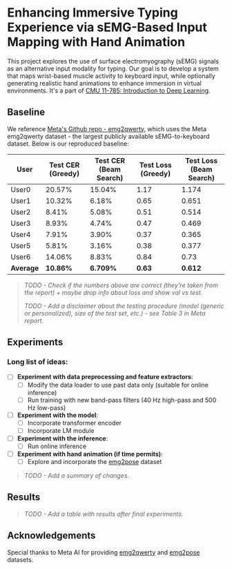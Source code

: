 # Enhancing Immersive Typing Experience via sEMG-Based Input Mapping with Hand Animation

This project explores the use of surface electromyography (sEMG) signals as an alternative input modality for typing. Our goal is to develop a system that maps wrist-based muscle activity to keyboard input, while optionally generating realistic hand animations to enhance immersion in virtual environments. It's a part of [CMU 11-785: Introduction to Deep Learning](https://deeplearning.cs.cmu.edu/S25/index.html).

## Baseline

We reference [Meta's Github repo - emg2qwerty](https://github.com/facebookresearch/emg2qwerty), which uses the Meta emg2qwerty dataset - the largest publicly available sEMG-to-keyboard dataset. Below is our reproduced baseline:

| User       | Test CER (Greedy) | Test CER (Beam Search) | Test Loss (Greedy) | Test Loss (Beam Search) |
|------------|-------------------|-------------------------|--------------------|--------------------------|
| User0      | 20.57%            | 15.04%                  | 1.17               | 1.174                     |
| User1      | 10.32%            | 6.18%                  | 0.65               | 0.651                     |
| User2      | 8.41%             | 5.08%                   | 0.51               | 0.514                     |
| User3      | 8.93%             | 4.74%                   | 0.47               | 0.469                     |
| User4      | 7.91%             | 3.90%                   | 0.37               | 0.365                     |
| User5      | 5.81%             | 3.16%                   | 0.38               | 0.377                     |
| User6      | 14.06%            | 8.83%                  | 0.84               | 0.73                     |
| **Average**| **10.86%**        | **6.709%**              | **0.63**           | **0.612**                 |

> *TODO - Check if the numbers above are correct (they're taken from the report) + maybe drop info about loss and show val vs test.*
> 
> *TODO - Add a disclaimer about the testing procedure (model (generic or personalized),  size of the test set, etc.) - see Table 3 in Meta report.*

## Experiments

### Long list of ideas:

- [ ] **Experiment with data preprocessing and feature extractors**: 
  - [ ] Modify the data loader to use past data only (suitable for online inference)  
  - [ ] Run training with new band-pass filters (40 Hz high-pass and 500 Hz low-pass)
- [ ] **Experiment with the model**: 
  - [ ] Incorporate transformer encoder
  - [ ] Incorporate LM module
- [ ] **Experiment with the inference**: 
  - [ ] Run online inference
- [ ] **Experiment with hand animation (if time permits)**:
  - [ ] Explore and incorporate the [emg2pose](https://github.com/facebookresearch/emg2pose) dataset  

> *TODO - Add a summary of changes.*

## Results

> *TODO - Add a table with results after final experiments.*
  
## Acknowledgements

Special thanks to Meta AI for providing [emg2qwerty](https://github.com/facebookresearch/emg2qwerty) and [emg2pose](https://github.com/facebookresearch/emg2pose) datasets.
